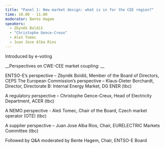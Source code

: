 ```yaml
---
title: "Panel 1: New market design: what is in for the CEE region?"
time: 10.00 - 11.00
moderator: Bente Hagem
speakers:
  - Zbyněk Boldiš
  - "Christophe Gence-Creux"
  - Aleš Tomec
  - Juan Jose Alba Rios
---
```


Introduced by e-voting

__Perspectives on CWE-CEE market coupling: __

ENTSO-E’s perspective – Zbyněk Boldiš, Member of the Board of Directors, CEPS
The European Commission’s perspective – Klaus-Dieter Borchardt, Director, Directorate B: Internal Energy Market, DG ENER (tbc)

A regulatory perspective – Christophe Gence-Creux, Head of Electricity Department, ACER (tbc)

A NEMO perspective - Aleš Tomec, Chair of the Board, Czech market operator (OTE) (tbc)

A supplier perspective – Juan Jose Alba Rios, Chair, EURELECTRIC Markets Committee (tbc)

Followed by Q&A moderated by Bente Hagem, Chair, ENTSO-E Board
